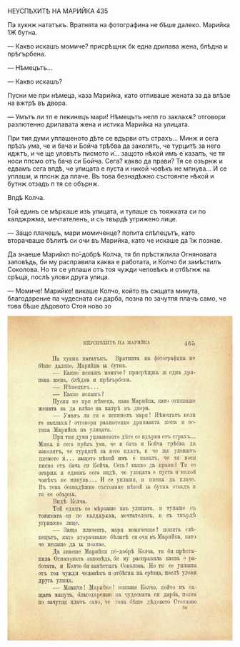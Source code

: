 ﻿НЕУСПѢХИТѢ НА МАРИЙКА	435

Па хукнж нататъкъ. Вратнята на фотографина не бѣше далеко. Марийка 1Ж бутна.

— Какво искашъ момиче? присрѣщнж бк една дрипава жена, блѣдна и прѣгърбена.

— Нѣмецътъ...

— Какво искашъ?

Пусни ме при нѣмеца, каза Марийка, като отпиваше жената за да влѣзе на вжтрѣ въ двора.

— Умътъ ли тп е пекинецъ мари! Нѣмецътъ нелп го заклахѫ? отговори разлютенно дрипавата жена и истика Марийка на улицата.

При тия думи уплашеното дѣте се вдърви отъ страхъ... Минж и сега прѣзъ ума, че и бача и Бойча трѣбва да заколятъ, че турцитѣ за него иджтъ, и че ще уловътъ писмото и́... защото нѣкой имъ е́ казалъ, че тя носи ппсмо отъ бача си Бойча. Сега? какво да прави? Тя се озърнж и едвамъ сега впдѣ, че улицата е пуста и никой човѣкъ не мпнува... И се уплаши, и ппснж да плаче. Въ това безнадѣжно състоянпе нѣкой и бутнж отзадъ п тя се обърнж.

Впдѣ Колча.

Той единъ се мѣркаше изъ улицата, и тупаше съ тояжката си по калджржма, мечтателенъ, и съ твърдѣ угрижено лице.

— Защо плачешъ, мари момиченце? попита слѣпецътъ, като вторачваше бѣлитѣ си очи въ Марийка, като че искаше да 1ж познае.

Да знаеше Марийкп по́-добрѣ Колча, тя бп прѣстжпила Огняновата заповѣдь, би му расправила каква е работата, и Колчо би замѣстилъ Соколова. Но тя се уплаши отъ тоя чужди человѣкъ и отбѣгнж на срѣща, послѣ улови друга улица.

— Момиче! Марийке! викаше Колчо, който въ сжщата минута, благодарение па чудесната си дарба, позна по зачутпя плачъ само, че това бѣше дѣдовото Стоя ново зо

![original](../images/518.jpg)

